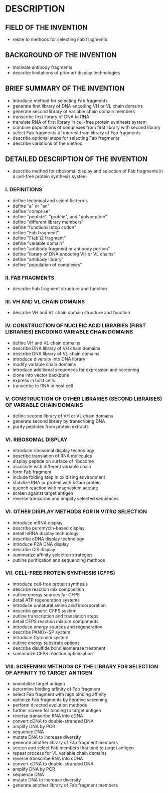 # DESCRIPTION

## FIELD OF THE INVENTION

- relate to methods for selecting Fab fragments

## BACKGROUND OF THE INVENTION

- motivate antibody fragments
- describe limitations of prior art display technologies

## BRIEF SUMMARY OF THE INVENTION

- introduce method for selecting Fab fragments
- generate first library of DNA encoding VH or VL chain domains
- generate second library of variable chain domain members
- transcribe first library of DNA to RNA
- translate RNA of first library in cell-free protein synthesis system
- combine populations of complexes from first library with second library
- select Fab fragments of interest from library of Fab fragments
- describe optional steps for selecting Fab fragments
- describe variations of the method

## DETAILED DESCRIPTION OF THE INVENTION

- describe method for ribosomal display and selection of Fab fragments in a cell-free protein synthesis system

### I. DEFINITIONS

- define technical and scientific terms
- define "a" or "an"
- define "comprise"
- define "peptide", "protein", and "polypeptide"
- define "different library members"
- define "functional stop codon"
- define "Fab fragment"
- define "F(ab′)2 fragment"
- define "variable domain"
- define "antibody fragment or antibody portion"
- define "library of DNA encoding VH or VL chains"
- define "antibody library"
- define "population of complexes"

### II. FAB FRAGMENTS

- describe Fab fragment structure and function

### III. VH AND VL CHAIN DOMAINS

- describe VH and VL chain domain structure and function

### IV. CONSTRUCTION OF NUCLEIC ACID LIBRARIES (FIRST LIBRARIES) ENCODING VARIABLE CHAIN DOMAINS

- define VH and VL chain domains
- describe DNA library of VH chain domains
- describe DNA library of VL chain domains
- introduce diversity into DNA library
- modify variable chain domains
- introduce additional sequences for expression and screening
- clone into vector backbone
- express in host cells
- transcribe to RNA in host cell

### V. CONSTRUCTION OF OTHER LIBRARIES (SECOND LIBRARIES) OF VARIABLE CHAIN DOMAINS

- define second library of VH or VL chain domains
- generate second library by transcribing DNA
- purify peptides from protein extracts

### VI. RIBOSOMAL DISPLAY

- introduce ribosomal display technology
- describe translation of RNA molecules
- display peptide on surface of ribosome
- associate with different variable chain
- form Fab fragment
- include folding step in oxidizing environment
- stabilize RNA or protein with λGam protein
- quench reaction with magnesium acetate
- screen against target antigen
- reverse transcribe and amplify selected sequences

### VI. OTHER DISPLAY METHODS FOR IN VITRO SELECTION

- introduce mRNA display
- describe puromycin-based display
- detail mRNA display technology
- describe cDNA display technology
- introduce P2A DNA display
- describe CIS display
- summarize affinity selection strategies
- outline purification and sequencing methods

### VII. CELL-FREE PROTEIN SYNTHESIS (CFPS)

- introduce cell-free protein synthesis
- describe reaction mix composition
- outline energy sources for CFPS
- detail ATP regeneration systems
- introduce unnatural amino acid incorporation
- describe generic CFPS system
- outline transcription and translation steps
- detail CFPS reaction mixture components
- introduce energy sources and regeneration
- describe PANOx-SP system
- introduce Cytomim system
- outline energy substrate options
- describe disulfide bond isomerase treatment
- summarize CFPS reaction optimization

### VIII. SCREENING METHODS OF THE LIBRARY FOR SELECTION OF AFFINITY TO TARGET ANTIGEN

- immobilize target antigen
- determine binding affinity of Fab fragment
- select Fab fragment with high binding affinity
- optimize Fab fragments by iterative screening
- perform directed evolution methods
- further screen for binding to target antigen
- reverse transcribe RNA into cDNA
- convert cDNA to double-stranded DNA
- amplify DNA by PCR
- sequence DNA
- mutate DNA to increase diversity
- generate another library of Fab fragment members
- screen and select Fab members that bind to target antigen
- repeat process for VL variable chain domains
- reverse transcribe RNA into cDNA
- convert cDNA to double-stranded DNA
- amplify DNA by PCR
- sequence DNA
- mutate DNA to increase diversity
- generate another library of Fab fragment members

